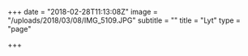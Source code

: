+++
date = "2018-02-28T11:13:08Z"
image = "/uploads/2018/03/08/IMG_5109.JPG"
subtitle = ""
title = "Lyt"
type = "page"

+++
